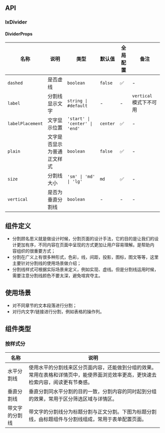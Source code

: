 ## API

### IxDivider

#### DividerProps

| 名称 | 说明 | 类型 | 默认值 | 全局配置 | 备注 |
| --- | --- | --- | --- | --- | --- |
| `dashed` | 是否虚线 | `boolean` | `false` | ✅ | - |
| `label` | 分割线显示文字 | `string \| #default` | - | - | `vertical` 模式下不可用 |
| `labelPlacement` | 文字显示位置 | `'start' \| 'center' \| 'end'` | `center`| ✅ | - |
| `plain` | 文字是否显示为普通正文样式 | `boolean` | `false` | ✅ | - |
| `size` | 分割线大小 | `'sm' \| 'md' \| 'lg'` | `md` | ✅ | - |
| `vertical` | 是否为垂直分割线 | `boolean` | - | - | - |

## 组件定义

- 分割顾名思义就是做设计时候，分割页面的设计手法，它的目的是让我们的设计更加有序，不同内容在页面中呈现的方式更加让用户容易理解。是帮助内  
容组织的很重要方式；  
- 分割在广义上有很多种形式，色彩，线，间距，投影，图标，图文等等，这里主要针对分割线的使用场景做介绍；  
- 分割线样式可根据实际场景来定义，例如实现、虚线。但是分割线运用时候，需要注意分割线颜色不要太深，避免喧宾夺主。

## 使用场景

- 对不同章节的文本段落进行分割；  
- 对行内文字/链接进行分割，例如表格的操作列。

## 组件类型

### 按样式分

| 名称 | 说明  |
| --- | ---  |
| 水平分割线 | 使用水平的分割线来区分页面内容，还能做到分组的效果。常用在表格和详情页中，能使界面浏览效率更高，更快速去检索内容，阅读更有节奏感。 |
| 垂直分割线 | 垂直分割同水平分割的目的一致，分割内容的同时起到分组的效果，常用于区分筛选区域与详情区。 |
| 带文字的分割线 | 带文字的分割线分为标题分割与正文分割。下图为标题分割线，由标题组件与分割线组成，常用于表单配置页面。 |